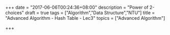 +++
date = "2017-06-06T00:24:36+08:00"
description = "Power of 2-choices"
draft = true
tags = ["Algorithm","Data Structure","NTU"]
title = "Advanced Algorithm - Hash Table - Lec3"
topics = ["Advanced Algorithm"]

+++

